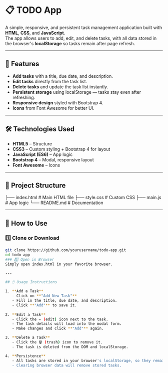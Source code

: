 # 📋 TODO App

A simple, responsive, and persistent task management application built with **HTML**, **CSS**, and **JavaScript**.  
The app allows users to add, edit, and delete tasks, with all data stored in the browser's **localStorage** so tasks remain after page refresh.

---

## 🚀 Features
- **Add tasks** with a title, due date, and description.
- **Edit tasks** directly from the task list.
- **Delete tasks** and update the task list instantly.
- **Persistent storage** using localStorage — tasks stay even after refreshing.
- **Responsive design** styled with Bootstrap 4.
- **Icons** from Font Awesome for better UI.

---

## 🛠️ Technologies Used
- **HTML5** – Structure
- **CSS3** – Custom styling + Bootstrap 4 for layout
- **JavaScript (ES6)** – App logic
- **Bootstrap 4** – Modal, responsive layout
- **Font Awesome** – Icons

---

## 📂 Project Structure
├── index.html # Main HTML file
├── style.css # Custom CSS
├── main.js # App logic
└── README.md # Documentation

---

## 📖 How to Use

### 1️⃣ Clone or Download
```bash
git clone https://github.com/yourusername/todo-app.git
cd todo-app
### 2️⃣ Open in Browser
Simply open index.html in your favorite browser.

---

## 🖱️ Usage Instructions

1. **Add a Task**
   - Click on **"Add New Task"**
   - Fill in the title, due date, and description.
   - Click **"Add"** to save it.
   
2. **Edit a Task**
   - Click the ✏️ (edit) icon next to the task.
   - The task details will load into the modal form.
   - Make changes and click **"Add"** again.

3. **Delete a Task**
   - Click the 🗑️ (trash) icon to remove it.
   - The task is deleted from the DOM and localStorage.

4. **Persistence**
   - All tasks are stored in your browser's localStorage, so they remain after refreshing the page.
   - Clearing browser data will remove stored tasks.
